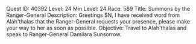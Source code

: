Quest ID: 40392
Level: 24
Min Level: 24
Race: 589
Title: Summons by the Ranger-General
Description: Greetings $N, I have received word from Alah'thalas that the Ranger-General requests your presence, please make your way to her as soon as possible.
Objective: Travel to Alah'thalas and speak to Ranger-General Damilara Sunsorrow.
